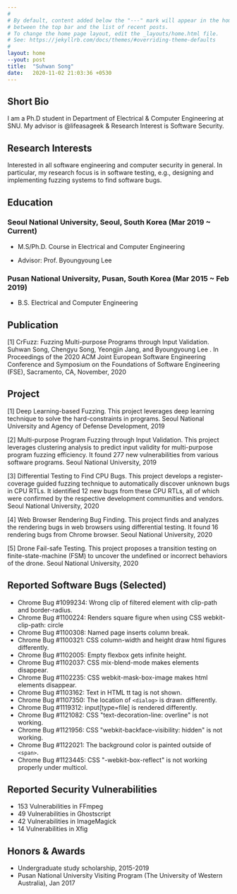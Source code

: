 ```yaml
---
#
# By default, content added below the "---" mark will appear in the home page
# between the top bar and the list of recent posts.
# To change the home page layout, edit the _layouts/home.html file.
# See: https://jekyllrb.com/docs/themes/#overriding-theme-defaults
#
layout: home
--yout: post
title:  "Suhwan Song"
date:   2020-11-02 21:03:36 +0530
---
```

## Short Bio
I am a Ph.D student in Department of Electrical & Computer Engineering at SNU. 
My advisor is @lifeasageek & Research Interest is Software Security.

## Research Interests
Interested in all software engineering and computer security in general. In particular, my research
focus is in software testing, e.g., designing and implementing fuzzing systems to find software bugs.

## Education
### Seoul National University, Seoul, South Korea (Mar 2019 ~ Current)

 - M.S/Ph.D. Course in Electrical and Computer Engineering

 - Advisor: Prof. Byoungyoung Lee


### Pusan National University, Pusan, South Korea (Mar 2015 ~ Feb 2019)

 - B.S. Electrical and Computer Engineering

## Publication
[1] CrFuzz: Fuzzing Multi-purpose Programs through Input Validation.
Suhwan Song, Chengyu Song, Yeongjin Jang, and Byoungyoung Lee .
In Proceedings of the 2020 ACM Joint European Software Engineering Conference and Symposium on
the Foundations of Software Engineering (FSE), Sacramento, CA, November, 2020

## Project
[1] Deep Learning-based Fuzzing.
This project leverages deep learning technique to solve the hard-constraints in programs.
Seoul National University and Agency of Defense Development, 2019

[2] Multi-purpose Program Fuzzing through Input Validation.
This project leverages clustering analysis to predict input validity for multi-purpose program
fuzzing efficiency. It found 277 new vulnerabilities from various software programs.
Seoul National University, 2019

[3] Differential Testing to Find CPU Bugs.
This project develops a register-coverage guided fuzzing technique to automatically discover
unknown bugs in CPU RTLs. It identified 12 new bugs from these CPU RTLs, all of which were
confirmed by the respective development communities and vendors.
Seoul National University, 2020

[4] Web Browser Rendering Bug Finding.
This project finds and analyzes the rendering bugs in web browsers using differential testing.
It found 16 rendering bugs from Chrome browser.
Seoul National University, 2020

[5] Drone Fail-safe Testing.
This project proposes a transition testing on finite-state-machine (FSM) to uncover the undefined
or incorrect behaviors of the drone.
Seoul National University, 2020

## Reported Software Bugs (Selected)
- Chrome Bug #1099234: Wrong clip of filtered element with clip-path and border-radius.
- Chrome Bug #1100224: Renders square figure when using CSS webkit-clip-path: circle
- Chrome Bug #1100308: Named page inserts column break.
- Chrome Bug #1100321: CSS column-width and height draw html figures differently.
- Chrome Bug #1102005: Empty flexbox gets infinite height.
- Chrome Bug #1102037: CSS mix-blend-mode makes elements disappear.
- Chrome Bug #1102235: CSS webkit-mask-box-image makes html elements disappear.
- Chrome Bug #1103162: Text in HTML tt tag is not shown.
- Chrome Bug #1107350: The location of `<dialog>` is drawn differently.
- Chrome Bug #1119312: input[type=file] is rendered differently.
- Chrome Bug #1121082: CSS "text-decoration-line: overline" is not working.
- Chrome Bug #1121956: CSS "webkit-backface-visibility: hidden" is not working.
- Chrome Bug #1122021: The background color is painted outside of `<span>`.
- Chrome Bug #1123445: CSS "-webkit-box-reflect" is not working properly under multicol.

## Reported Security Vulnerabilities
- 153 Vulnerabilities in FFmpeg
- 49 Vulnerabilities in Ghostscript
- 42 Vulnerabilities in ImageMagick
- 14 Vulnerabilities in Xfig

## Honors & Awards
- Undergraduate study scholarship, 2015-2019
- Pusan National University Visiting Program (The University of Western Australia), Jan 2017


